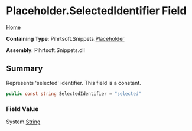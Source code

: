 <a name="_top"></a>

# Placeholder\.SelectedIdentifier Field

[Home](../../../../README.md#_top)

**Containing Type**: Pihrtsoft\.Snippets\.[Placeholder](../README.md#_top)

**Assembly**: Pihrtsoft\.Snippets\.dll

## Summary

Represents 'selected' identifier\. This field is a constant\.

```csharp
public const string SelectedIdentifier = "selected"
```

### Field Value

System\.[String](https://docs.microsoft.com/en-us/dotnet/api/system.string)

